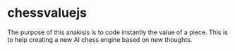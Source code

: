 # chessvaluejs
The purpose of this anakisis is to code instantly the value of a piece. This is to help creating a new AI chess engine based on new thoughts.
